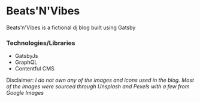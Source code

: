 # Beats'N'Vibes

Beats'n'Vibes is a fictional dj blog built using Gatsby

### Technologies/Libraries

- GatsbyJs
- GraphQL
- Contentful CMS

Disclaimer: *I do not own any of the images and icons used in the blog. Most of the images were sourced through Unsplash and Pexels with a few from Google Images*